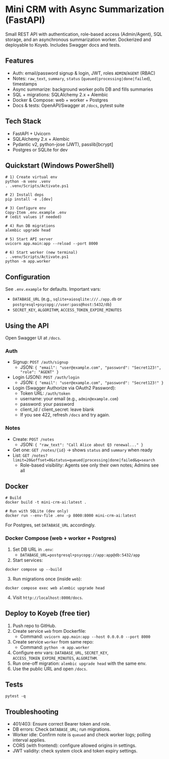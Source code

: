 # Mini CRM with Async Summarization (FastAPI)

Small REST API with authentication, role-based access (Admin/Agent), SQL storage, and an asynchronous summarization worker. Dockerized and deployable to Koyeb. Includes Swagger docs and tests.

## Features
- Auth: email/password signup & login, JWT, roles `ADMIN`/`AGENT` (RBAC)
- Notes: `raw_text`, `summary`, `status` (`queued|processing|done|failed`), timestamps
- Async summarize: background worker polls DB and fills summaries
- SQL + migrations: SQLAlchemy 2.x + Alembic
- Docker & Compose: web + worker + Postgres
- Docs & tests: OpenAPI/Swagger at `/docs`, pytest suite

## Tech Stack
- FastAPI + Uvicorn
- SQLAlchemy 2.x + Alembic
- Pydantic v2, python-jose (JWT), passlib[bcrypt]
- Postgres or SQLite for dev

## Quickstart (Windows PowerShell)

```pwsh
# 1) Create virtual env
python -m venv .venv
. .venv/Scripts/Activate.ps1

# 2) Install deps
pip install -e .[dev]

# 3) Configure env
Copy-Item .env.example .env
# (edit values if needed)

# 4) Run DB migrations
alembic upgrade head

# 5) Start API server
uvicorn app.main:app --reload --port 8000

# 6) Start worker (new terminal)
. .venv/Scripts/Activate.ps1
python -m app.worker
```

## Configuration
See `.env.example` for defaults. Important vars:
- `DATABASE_URL` (e.g., `sqlite+aiosqlite:///./app.db` or `postgresql+psycopg://user:pass@host:5432/db`)
- `SECRET_KEY`, `ALGORITHM`, `ACCESS_TOKEN_EXPIRE_MINUTES`

## Using the API
Open Swagger UI at `/docs`.

### Auth
- Signup: `POST /auth/signup`
	- JSON: `{ "email": "user@example.com", "password": "Secret123!", "role": "AGENT" }`
- Login (JSON): `POST /auth/login`
	- JSON: `{ "email": "user@example.com", "password": "Secret123!" }`
- Login (Swagger Authorize via OAuth2 Password):
	- Token URL: `/auth/token`
	- username: your email (e.g., `admin@example.com`)
	- password: your password
	- client_id / client_secret: leave blank
	- If you see 422, refresh `/docs` and try again.

### Notes
- Create: `POST /notes`
	- JSON: `{ "raw_text": "Call Alice about Q3 renewal..." }`
- Get one: `GET /notes/{id}` → shows `status` and `summary` when ready
- List: `GET /notes?limit=20&offset=0&status=queued|processing|done|failed&q=search`
	- Role-based visibility: Agents see only their own notes; Admins see all

## Docker
```pwsh
# Build
docker build -t mini-crm-ai:latest .

# Run with SQLite (dev only)
docker run --env-file .env -p 8000:8000 mini-crm-ai:latest
```
For Postgres, set `DATABASE_URL` accordingly.

### Docker Compose (web + worker + Postgres)
1) Set DB URL in `.env`:
	 - `DATABASE_URL=postgresql+psycopg://app:app@db:5432/app`
2) Start services:
```pwsh
docker compose up --build
```
3) Run migrations once (inside `web`):
```pwsh
docker compose exec web alembic upgrade head
```
4) Visit `http://localhost:8000/docs`.

## Deploy to Koyeb (free tier)
1) Push repo to GitHub.
2) Create service `web` from Dockerfile:
	 - Command: `uvicorn app.main:app --host 0.0.0.0 --port 8000`
3) Create service `worker` from same repo:
	 - Command: `python -m app.worker`
4) Configure env vars: `DATABASE_URL`, `SECRET_KEY`, `ACCESS_TOKEN_EXPIRE_MINUTES`, `ALGORITHM`.
5) Run one-off migration: `alembic upgrade head` with the same env.
6) Use the public URL and open `/docs`.

## Tests
```pwsh
pytest -q
```

## Troubleshooting
- 401/403: Ensure correct Bearer token and role.
- DB errors: Check `DATABASE_URL`; run migrations.
- Worker idle: Confirm note is `queued` and check worker logs; polling interval applies.
- CORS (with frontend): configure allowed origins in settings.
- JWT validity: check system clock and token expiry settings.
